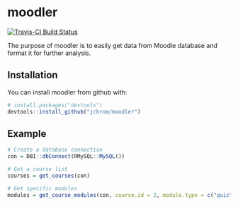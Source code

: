 
<!-- README.md is generated from README.Rmd. Please edit that file -->
moodler
=======

[![Travis-CI Build Status](https://travis-ci.org/jchrom/moodler.svg?branch=master)](https://travis-ci.org/jchrom/moodler)

The purpose of moodler is to easily get data from Moodle database and format it for further analysis.

Installation
------------

You can install moodler from github with:

``` r
# install.packages("devtools")
devtools::install_github("jchrom/moodler")
```

Example
-------

``` r
# Create a database connection
con = DBI::dbConnect(RMySQL::MySQL())

# Get a course list
courses = get_courses(con)

# Get specific modules
modules = get_course_modules(con, course.id = 2, module.type = c("quiz", "forum"))
```
